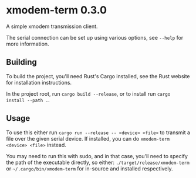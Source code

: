# xmodem-term 0.3.0

A simple xmodem transmission client.

The serial connection can be set up using various options, see `--help` for more information.

## Building

To build the project, you'll need Rust's Cargo installed, see the Rust website for installation instructions.

In the project root, run `cargo build --release`, or to install run `cargo install --path .`.

## Usage

To use this either run `cargo run --release -- <device> <file>` to transmit a file over the given serial device. If installed, you can do `xmodem-term <device> <file>` instead.

You may need to run this with sudo, and in that case, you'll need to specify the path of the executable directly, so either: `./target/release/xmodem-term` or `~/.cargo/bin/xmodem-term` for in-source and installed respectively.
